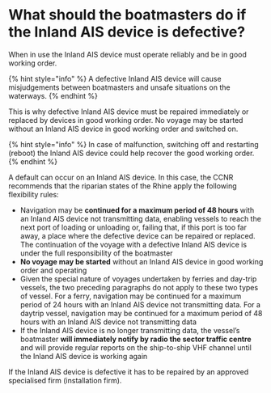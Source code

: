 # What should the boatmasters do if the Inland AIS device is defective?

When in use the Inland AIS device must operate reliably and be in good working order.

{% hint style="info" %}
A defective Inland AIS device will cause misjudgements between boatmasters and unsafe situations on the waterways.
{% endhint %}

This is why defective Inland AIS device must be repaired immediately or replaced by devices in good working order. No voyage may be started without an Inland AIS device in good working order and switched on.

{% hint style="info" %}
In case of malfunction, switching off and restarting \(reboot\) the Inland AIS device could help recover the good working order.
{% endhint %}

A default can occur on an Inland AIS device.  In this case, the CCNR recommends that the riparian states of the Rhine apply the following flexibility rules:

* Navigation may be **continued for a maximum period of 48 hours** with an Inland AIS device not transmitting data, enabling vessels to reach the next port of loading or unloading or, failing that, if this port is too far away, a place where the defective device can be repaired or replaced. The continuation of the voyage with a defective Inland AIS device is under the full responsibility of the boatmaster
* **No voyage may be started** without an Inland AIS device in good working order and operating
* Given the special nature of voyages undertaken by ferries and day-trip vessels, the two preceding paragraphs do not apply to these two types of vessel. For a ferry, navigation may be continued for a maximum period of 24 hours with an Inland AIS device not transmitting data. For a daytrip vessel, navigation may be continued for a maximum period of 48 hours with an Inland AIS device not transmitting data
* If the Inland AIS device is no longer transmitting data, the vessel’s boatmaster **will immediately notify by radio the sector traffic centre** and will provide regular reports on the ship-to-ship VHF channel until the Inland AIS device is working again

If the Inland AIS device is defective it has to be repaired by an approved specialised firm \(installation firm\).

